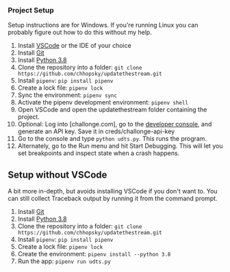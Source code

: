 ### Project Setup

Setup instructions are for Windows. If you're running Linux you can
probably figure out how to do this without my help.

1. Install [VSCode](https://code.visualstudio.com/download) or the IDE of your choice
2. Install [Git](https://gitforwindows.org/)
3. Install [Python 3.8](https://www.python.org/ftp/python/3.8.8/python-3.8.8-amd64.exe)
4. Clone the repository into a folder: `git clone https://github.com/chhopsky/updatethestream.git`
5. Install `pipenv`: `pip install pipenv`
6. Create a lock file: `pipenv lock`
7. Sync the environment: `pipenv sync`
8. Activate the pipenv development environment: `pipenv shell`
9. Open VSCode and open the updatethestream folder containing the project.
10. Optional: Log into [challonge.com], go to the [developer console](https://challonge.com/settings/developer), and generate an API key. Save it in creds/challonge-api-key
11. Go to the console and type `python udts.py`. This runs the program.
12. Alternately, go to the Run menu and hit Start Debugging. This will let you set breakpoints and inspect state when a crash happens.

## Setup without VSCode

A bit more in-depth, but avoids installing VSCode if you don't want to.  You can still collect Traceback output by running it from the command prompt.

1. Install [Git](https://gitforwindows.org/)
2. Install [Python 3.8](https://www.python.org/ftp/python/3.8.8/python-3.8.8-amd64.exe)
3. Clone the repository into a folder: `git clone https://github.com/chhopsky/updatethestream.git`
4. Install `pipenv`: `pip install pipenv`
5. Create a lock file: `pipenv lock`
6. Create the environment: `pipenv install --python 3.8`
7. Run the app: `pipenv run udts.py`
